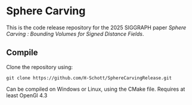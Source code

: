 # Sphere Carving

This is the code release repository for the 2025 SIGGRAPH paper *Sphere Carving : Bounding Volumes for Signed Distance Fields*.


## Compile

Clone the repository using:
```
git clone https://github.com/H-Schott/SphereCarvingRelease.git
```

Can be compiled on Windows or Linux, using the CMake file.
Requires at least OpenGl 4.3